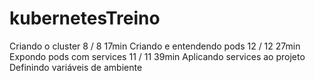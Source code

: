 # kubernetesTreino
Criando o cluster 8 / 8 17min Criando e entendendo pods 12 / 12 27min Expondo pods com services 11 / 11 39min Aplicando services ao projeto  Definindo variáveis de ambiente 
